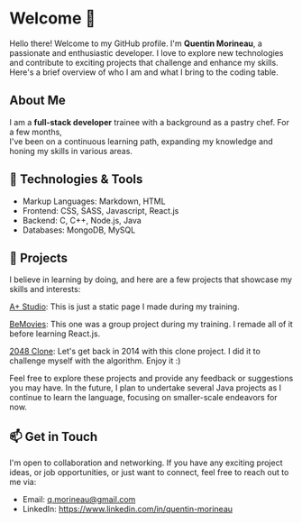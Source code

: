 # Welcome 👋 

Hello there! Welcome to my GitHub profile. I'm **Quentin Morineau**, a passionate and enthusiastic developer. I love to explore new technologies and contribute to exciting projects that challenge and enhance my skills. Here's a brief overview of who I am and what I bring to the coding table.
<br>

## About Me
I am a **full-stack developer** trainee with a background as a pastry chef. For a few months,<br> I've been on a continuous learning path, expanding my knowledge and honing my skills in various areas.
<br>
## 🔧 Technologies & Tools

- Markup Languages: Markdown, HTML
- Frontend: CSS, SASS, Javascript, React.js
- Backend: C, C++, Node.js, Java 
- Databases: MongoDB, MySQL

## 🚀 Projects 

I believe in learning by doing, and here are a few projects that showcase my skills and interests:

[A+ Studio](https://github.com/qmorineau/A-Plus-Studio-Figma): This is just a static page I made during my training.

[BeMovies](https://github.com/qmorineau/BeMovies-App): This one was a group project during my training. I remade all of it before learning React.js.

[2048 Clone](https://github.com/qmorineau/2048-Game-Clone): Let's get back in 2014 with this clone project. I did it to challenge myself with the algorithm. Enjoy it :)


Feel free to explore these projects and provide any feedback or suggestions you may have. In the future, I plan to undertake several Java projects as I continue to learn the language, focusing on smaller-scale endeavors for now.

## 📫 Get in Touch

I'm open to collaboration and networking. If you have any exciting project ideas, or job opportunities, or just want to connect, feel free to reach out to me via:

- Email: q.morineau@gmail.com
- LinkedIn: https://www.linkedin.com/in/quentin-morineau
